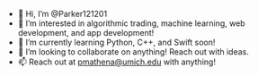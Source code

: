 - 👋 Hi, I’m @Parker121201
- 👀 I’m interested in algorithmic trading, machine learning, web development, and app development!
- 🌱 I’m currently learning Python, C++, and Swift soon!
- 💞️ I’m looking to collaborate on anything! Reach out with ideas.
- 📫 Reach out at pmathena@umich.edu with anything!

<!---
Parker121201/Parker121201 is a ✨ special ✨ repository because its `README.md` (this file) appears on your GitHub profile.
You can click the Preview link to take a look at your changes.
--->
